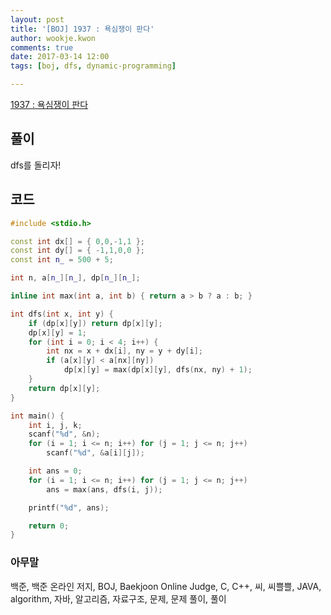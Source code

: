 ```yaml
---
layout: post
title: '[BOJ] 1937 : 욕심쟁이 판다'
author: wookje.kwon
comments: true
date: 2017-03-14 12:00
tags: [boj, dfs, dynamic-programming]

---
```


[1937 : 욕심쟁이 판다](https://www.acmicpc.net/problem/1937)

## 풀이

dfs를 돌리자!

## 코드

```cpp
#include <stdio.h>

const int dx[] = { 0,0,-1,1 };
const int dy[] = { -1,1,0,0 };
const int n_ = 500 + 5;

int n, a[n_][n_], dp[n_][n_];

inline int max(int a, int b) { return a > b ? a : b; }

int dfs(int x, int y) {
	if (dp[x][y]) return dp[x][y];
	dp[x][y] = 1;
	for (int i = 0; i < 4; i++) {
		int nx = x + dx[i], ny = y + dy[i];
		if (a[x][y] < a[nx][ny])
			dp[x][y] = max(dp[x][y], dfs(nx, ny) + 1);
	}
	return dp[x][y];
}

int main() {
	int i, j, k;
	scanf("%d", &n);
	for (i = 1; i <= n; i++) for (j = 1; j <= n; j++)
		scanf("%d", &a[i][j]);

	int ans = 0;
	for (i = 1; i <= n; i++) for (j = 1; j <= n; j++)
		ans = max(ans, dfs(i, j));

	printf("%d", ans);

	return 0;
}
```

### 아무말  
백준, 백준 온라인 저지, BOJ, Baekjoon Online Judge, C, C++, 씨, 씨쁠쁠, JAVA, algorithm, 자바, 알고리즘, 자료구조, 문제, 문제 풀이, 풀이
